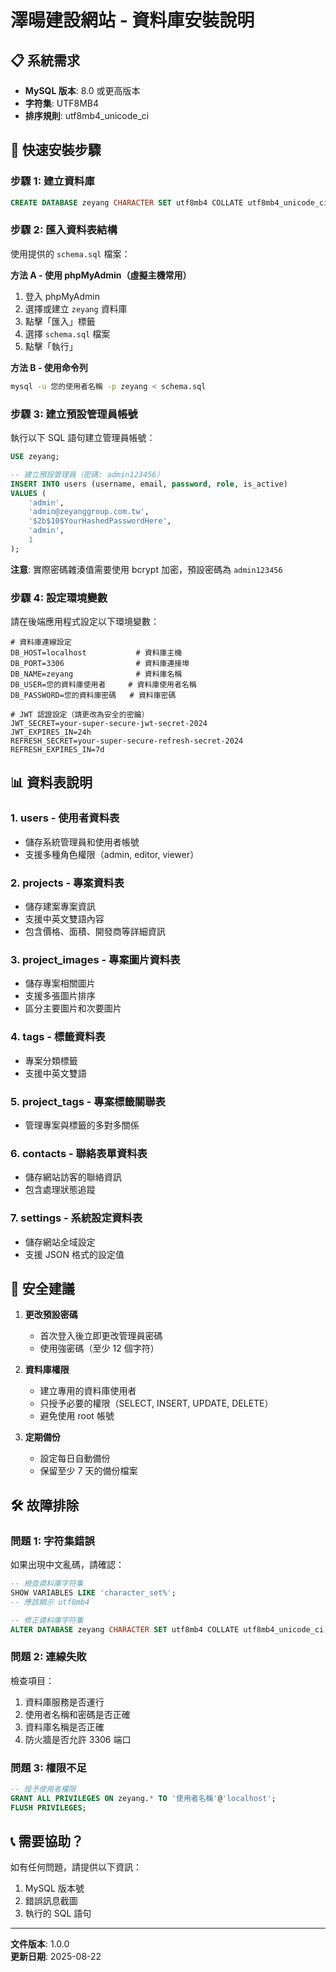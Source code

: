 # 澤暘建設網站 - 資料庫安裝說明

## 📋 系統需求
- **MySQL 版本**: 8.0 或更高版本
- **字符集**: UTF8MB4
- **排序規則**: utf8mb4_unicode_ci

## 🚀 快速安裝步驟

### 步驟 1: 建立資料庫
```sql
CREATE DATABASE zeyang CHARACTER SET utf8mb4 COLLATE utf8mb4_unicode_ci;
```

### 步驟 2: 匯入資料表結構
使用提供的 `schema.sql` 檔案：

**方法 A - 使用 phpMyAdmin（虛擬主機常用）**
1. 登入 phpMyAdmin
2. 選擇或建立 `zeyang` 資料庫
3. 點擊「匯入」標籤
4. 選擇 `schema.sql` 檔案
5. 點擊「執行」

**方法 B - 使用命令列**
```bash
mysql -u 您的使用者名稱 -p zeyang < schema.sql
```

### 步驟 3: 建立預設管理員帳號
執行以下 SQL 語句建立管理員帳號：
```sql
USE zeyang;

-- 建立預設管理員（密碼: admin123456）
INSERT INTO users (username, email, password, role, is_active) 
VALUES (
    'admin',
    'admin@zeyanggroup.com.tw',
    '$2b$10$YourHashedPasswordHere',
    'admin',
    1
);
```

**注意**: 實際密碼雜湊值需要使用 bcrypt 加密，預設密碼為 `admin123456`

### 步驟 4: 設定環境變數
請在後端應用程式設定以下環境變數：

```env
# 資料庫連線設定
DB_HOST=localhost           # 資料庫主機
DB_PORT=3306                # 資料庫連接埠
DB_NAME=zeyang              # 資料庫名稱
DB_USER=您的資料庫使用者     # 資料庫使用者名稱
DB_PASSWORD=您的資料庫密碼   # 資料庫密碼

# JWT 認證設定（請更改為安全的密鑰）
JWT_SECRET=your-super-secure-jwt-secret-2024
JWT_EXPIRES_IN=24h
REFRESH_SECRET=your-super-secure-refresh-secret-2024
REFRESH_EXPIRES_IN=7d
```

## 📊 資料表說明

### 1. **users** - 使用者資料表
- 儲存系統管理員和使用者帳號
- 支援多種角色權限（admin, editor, viewer）

### 2. **projects** - 專案資料表
- 儲存建案專案資訊
- 支援中英文雙語內容
- 包含價格、面積、開發商等詳細資訊

### 3. **project_images** - 專案圖片資料表
- 儲存專案相關圖片
- 支援多張圖片排序
- 區分主要圖片和次要圖片

### 4. **tags** - 標籤資料表
- 專案分類標籤
- 支援中英文雙語

### 5. **project_tags** - 專案標籤關聯表
- 管理專案與標籤的多對多關係

### 6. **contacts** - 聯絡表單資料表
- 儲存網站訪客的聯絡資訊
- 包含處理狀態追蹤

### 7. **settings** - 系統設定資料表
- 儲存網站全域設定
- 支援 JSON 格式的設定值

## 🔐 安全建議

1. **更改預設密碼**
   - 首次登入後立即更改管理員密碼
   - 使用強密碼（至少 12 個字符）

2. **資料庫權限**
   - 建立專用的資料庫使用者
   - 只授予必要的權限（SELECT, INSERT, UPDATE, DELETE）
   - 避免使用 root 帳號

3. **定期備份**
   - 設定每日自動備份
   - 保留至少 7 天的備份檔案

## 🛠️ 故障排除

### 問題 1: 字符集錯誤
如果出現中文亂碼，請確認：
```sql
-- 檢查資料庫字符集
SHOW VARIABLES LIKE 'character_set%';
-- 應該顯示 utf8mb4

-- 修正資料庫字符集
ALTER DATABASE zeyang CHARACTER SET utf8mb4 COLLATE utf8mb4_unicode_ci;
```

### 問題 2: 連線失敗
檢查項目：
1. 資料庫服務是否運行
2. 使用者名稱和密碼是否正確
3. 資料庫名稱是否正確
4. 防火牆是否允許 3306 端口

### 問題 3: 權限不足
```sql
-- 授予使用者權限
GRANT ALL PRIVILEGES ON zeyang.* TO '使用者名稱'@'localhost';
FLUSH PRIVILEGES;
```

## 📞 需要協助？

如有任何問題，請提供以下資訊：
1. MySQL 版本號
2. 錯誤訊息截圖
3. 執行的 SQL 語句

---
**文件版本**: 1.0.0  
**更新日期**: 2025-08-22